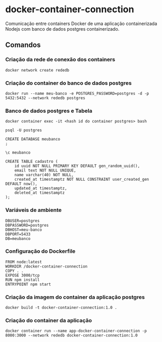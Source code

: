 # docker-container-connection
Comunicação entre containers Docker de uma aplicação containerizada Nodejs com banco de dados postgres containerizado.

## Comandos

### Criação da rede de conexão dos containers
```
docker network create rededb
```

### Criação do container do banco de dados postgres
```
docker run --name meu-banco -e POSTGRES_PASSWORD=postgres -d -p 5432:5432 --network rededb postgres
```

### Banco de dados postgres e Tabela
```
docker container exec -it <hash id do container postgres> bash
```

```
psql -U postgres
```

```
CREATE DATABASE meubanco
;
```

```
\c meubanco
```

```
CREATE TABLE cadastro (
	id uuid NOT NULL PRIMARY KEY DEFAULT gen_random_uuid(),
	email text NOT NULL UNIQUE,
	name varchar(40) NOT NULL,
	created_at timestamptz NOT NULL CONSTRAINT user_created_gen DEFAULT now(),
	updated_at timestamptz,
	deleted_at timestamptz
);
```

### Variáveis de ambiente
```
DBUSER=postgres
DBPASSWORD=postgres
DBHOST=meu-banco
DBPORT=5433
DB=meubanco
```

### Configuração do Dockerfile
```
FROM node:latest
WORKDIR /docker-container-connection
COPY . .
EXPOSE 3000/tcp
RUN npm install
ENTRYPOINT npm start
```

### Criação da imagem do container da aplicação postgres
```
docker build -t docker-container-connection:1.0 . 
```

### Criação do container da aplicação
```
docker container run --name app-docker-container-connection -p 8000:3000 --network rededb docker-container-connection:1.0
```